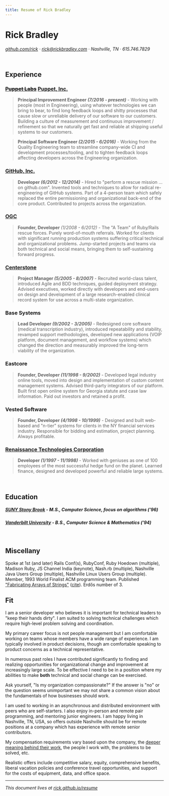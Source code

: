 ```yaml
---
title: Resume of Rick Bradley
---
```


# Rick Bradley

_[github.com/rick](https://github.com/rick) &middot; rick@rickbradley.com &middot; Nashville, TN &middot; 615.746.7829_

<br/>

## Experience

### ~~[Puppet Labs](https://puppetlabs.com/)~~ [Puppet, Inc.](https://puppet.com/)

> **Principal Improvement Engineer _(7/2016 - present)_** - Working with people (most in Engineering), using whatever technologies we can bring to bear, to find long feedback loops and shitty processes that cause slow or unreliable delivery of our software to our customers. Building a culture of measurement and continuous improvement / refinement so that we naturally get fast and reliable at shipping useful systems to our customers.

> **Principal Software Engineer _(2/2015 - 6/2016)_** - Working from the Quality Engineering team to streamline company-wide CI and development processes/tooling, and to tighten feedback loops affecting developers across the Engineering organization.

### [GitHub, Inc.](https://github.com/)

> **Developer _(6/2012 - 12/2014)_** - Hired to "perform a rescue mission ... on github.com". Invented tools and techniques to allow for radical re-engineering of GitHub systems. Part of a 4-person team which safely replaced the entire permissioning and organizational back-end of the core product. Contributed to projects across the organization.

### [OGC](http://www.ogtastic.com/)

> **Founder, Developer** _(1/2008 - 6/2012)_ - The "A Team" of Ruby/Rails rescue forces. Purely word-of-mouth referrals. Worked for clients with significant running production systems suffering critical technical and organizational problems. Jump-started projects and teams via both technical and social means, bringing them to self-sustaining forward progress.

### [Centerstone](https://www.centerstone.org/)

> **Project Manager _(5/2005 - 8/2007)_** - Recruited world-class talent, introduced Agile and BDD techniques, guided deployment strategy. Advised executives, worked directly with developers and end-users on design and development of a large research-enabled clinical record system for use across a multi-state organization.

### Base Systems

> **Lead Developer _(9/2002 - 3/2005)_** - Redesigned core software (medical transcription industry), introduced repeatability and stability, revamped support methodologies, developed new applications (VOIP platform, document management, and workflow systems) which changed the direction and measurably improved the long-term viability of the organization.

### Eastcore

> **Founder, Developer _(11/1998 - 9/2002)_** - Developed legal industry online tools, moved into design and implementation of custom content management systems. Advised third-party integrators of our platform. Built first open online system for Georgia statute and case law information. Paid out investors and retained a profit.

### Vested Software

> **Founder, Developer _(4/1998 - 10/1999)_** - Designed and built web-based and "n-tier" systems for clients in the NY financial services industry. Responsible for bidding and estimation, project planning. Always profitable.

### [Renaissance Technologies Corporation](http://en.wikipedia.org/wiki/Renaissance_Technologies)

> **Developer _(1/1997 - 11/1998)_** - Worked with geniuses as one of 100 employees of the most successful hedge fund on the planet. Learned finance, designed and developed powerful and reliable large systems.

<br/>

## Education

##### [SUNY Stony Brook](https://www.cs.stonybrook.edu/) - **M.S., Computer Science, focus on algorithms** _('96)_

##### [Vanderbilt University](http://www.vanderbilt.edu/) - **B.S., Computer Science & Mathematics** _('94)_

<br/>

## Miscellany

Spoke at 1st (and later) Rails Conf(s), RubyConf, Ruby Hoedown (multiple), Madison Ruby, JS Channel India (keynote), Nash.rb (multiple), Nashville Java Users Group (multiple), Nashville Linux Users Group (multiple).  Member, 1993 World Finalist ACM programming team.  Published ["Fabricating Arrays of Strings"](https://www3.cs.stonybrook.edu/~skiena/papers/bradley.ps) ([cite](http://dl.acm.org/citation.cfm?id=267529&dl=ACM&coll=DL&CFID=582898140&CFTOKEN=40112734)). Erdős number of 3.

## Fit

I am a senior developer who believes it is important for technical leaders to "keep their hands dirty". I am suited to solving technical challenges which require high-level problem solving and coordination.

My primary career focus is not people management but I am comfortable working on teams whose members have a wide range of experience. I am typically involved in product decisions, though am comfortable speaking to product concerns as a technical representative.

In numerous past roles I have contributed significantly to finding and realizing opportunities for organizational change and improvement at increasingly large scale. To be effective I need to be in a position where my abilities to make **both** technical and social change can be exercised.

Ask yourself, "Is my organization compassionate?" If the answer is "no" or the question seems unimportant we may not share a common vision about the fundamentals of how businesses should work.

I am used to working in an asynchronous and distributed environment with peers who are self-starters.  I also enjoy in-person and remote pair programming, and mentoring junior engineers.  I am happy living in Nashville, TN, USA, so offers outside Nashville should be for remote positions at a company which has experience with remote senior contributors.

My compensation requirements vary based upon the company, the [deeper meaning behind their work](https://www.youtube.com/watch?v=wdzHgN7_Hs8), the people I work with, the problems to be solved, etc.

Realistic offers include competitive salary, equity, comprehensive benefits, liberal vacation policies and conference travel opportunities, and support for the costs of equipment, data, and office space.

----

_This document lives at [rick.github.io/resume](http://rick.github.io/resume/)_
